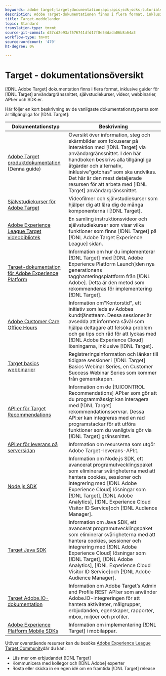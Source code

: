```yaml
---
keywords: adobe target;target;documentation;api;apis;sdk;sdks;tutorials;doc;documentation
description: Adobe Target-dokumentationen finns i flera format, inklusive översikter, självstudiekurser och guider för både användargränssnittet, SKD:er och API:er.
title: Target-meddelanden
topic: Standard
translation-type: tm+mt
source-git-commit: d37cd2e93af576741dfd17f8e54dada06b8a64a3
workflow-type: tm+mt
source-wordcount: '470'
ht-degree: 0%

---
```



# Target - dokumentationsöversikt

[!DNL Adobe Target] dokumentation finns i flera format, inklusive guider för [!DNL Target] användargränssnittet, självstudiekurser, videor, webbinarier, API:er och SDK:er.

Här följer en kort beskrivning av de vanligaste dokumentationstyperna som är tillgängliga för [!DNL Target]:

| Dokumentationstyp | Beskrivning |
| --- | --- |
| [Adobe Target produktdokumentation](/help/target-home.md)<br>(Denna guide) | Översikt över information, steg och skärmbilder som fokuserar på interaktion med [!DNL Target] via användargränssnittet. I den här handboken beskrivs alla tillgängliga åtgärder och alternativ, inklusive&quot;gotchas&quot; som ska undvikas. Det här är den mest detaljerade resursen för att arbeta med [!DNL Target] användargränssnittet. |
| [Självstudiekurser för Adobe Target](https://docs.adobe.com/content/help/en/target-learn/tutorials/overview.html) | Videofilmer och självstudiekurser som hjälper dig att lära dig de många komponenterna i [!DNL Target]. |
| [Adobe Experience League Target videobibliotek](https://guided.adobe.com/#recommended/solutions/target) | En samling instruktionsvideor och självstudiekurser som visar vilka funktioner som finns [!DNL Target] på [!DNL Adobe Target Experience League] sidan. |
| [Target-dokumentation för Adobe Experience Platform](/help/c-implementing-target/c-implementing-target-for-client-side-web/how-to-deployatjs/cmp-implementing-target-using-adobe-launch.md) | Information om hur du implementerar [!DNL Target] med [!DNL Adobe Experience Platform Launch]den nya generationens tagghanteringsplattform från [!DNL Adobe]. Detta är den metod som rekommenderas för implementering [!DNL Target]. |
| [Adobe Customer Care Office Hours](/help/cmp-resources-and-contact-information.md#concept_58EA30379D3B48C4848BA2A8C464A5B7) | Information om&quot;Kontorstid&quot;, ett initiativ som leds av Adobes kundtjänstteam. Dessa sessioner är avsedda att informera såväl som hjälpa deltagare att felsöka problem och ge tips och råd för att lyckas med [!DNL Adobe Experience Cloud] lösningarna, inklusive [!DNL Target]. |
| [Target basics webbinarier](https://landing.adobe.com/acs/2018/na/adobe-target/registration.html) | Registreringsinformation och länkar till tidigare sessioner i [!DNL Target] Basics Webinar Series, en Customer Success Webinar Series som kommer från gemenskapen. |
| [API:er för Target Recommendations](https://developers.adobetarget.com/api/recommendations/) | Information om de [!UICONTROL Recommendations] API:er som gör att du programmässigt kan interagera med [!DNL Target] rekommendationsservrar. Dessa API:er kan integreras med en rad programstackar för att utföra funktioner som du vanligtvis gör via [!DNL Target] gränssnittet. |
| [API:er för leverans på serversidan](https://developers.adobetarget.com/api/delivery-api/) | Information om resurserna som utgör Adobe Target-leverans-API:t. |
| [Node.js SDK](https://github.com/adobe/target-nodejs-sdk) | Information om Node.js SDK, ett avancerat programutvecklingspaket som eliminerar svårigheterna med att hantera cookies, sessioner och integrering med [!DNL Adobe Experience Cloud] lösningar som [!DNL Target], [!DNL Adobe Analytics], [!DNL Experience Cloud Visitor ID Service]och [!DNL Audience Manager]. |
| [Target Java SDK](https://github.com/adobe/target-java-sdk) | Information om Java SDK, ett avancerat programutvecklingspaket som eliminerar svårigheterna med att hantera cookies, sessioner och integrering med [!DNL Adobe Experience Cloud] lösningar som [!DNL Target], [!DNL Adobe Analytics], [!DNL Experience Cloud Visitor ID Service]och [!DNL Adobe Audience Manager]. |
| [Target Adobe.IO-dokumentation](http://developers.adobetarget.com/api/#introduction) | Information om Adobe Target’s Admin and Profile REST API:er som använder Adobe.IO-integreringen för att hantera aktiviteter, målgrupper, erbjudanden, egenskaper, rapporter, mbox, miljöer och profiler. |
| [Adobe Experience Platform Mobile SDKs](https://aep-sdks.gitbook.io/docs/using-mobile-extensions/adobe-target) | Information om implementering [!DNL Target] i mobilappar. |

Utöver ovanstående resurser kan du besöka [Adobe Experience League Target Community](https://experienceleaguecommunities.adobe.com/t5/adobe-target/ct-p/adobe-target-community)där du kan:

* Läs mer om erbjudandet [!DNL Target]
* Kommunicera med kollegor och [!DNL Adobe] experter
* Rösta eller skicka in en egen idé om en framtida [!DNL Target] release
